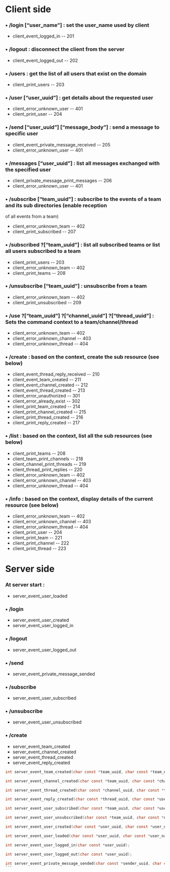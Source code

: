 ###
# Client side
###

### • /login [“user_name”] : set the user_name used by client
- client_event_logged_in -- 201

###

### • /logout : disconnect the client from the server
- client_event_logged_out -- 202

###

### • /users : get the list of all users that exist on the domain
- client_print_users -- 203

###

### • /user [“user_uuid”] : get details about the requested user
- client_error_unknown_user -- 401
- client_print_user -- 204

###

### • /send [“user_uuid”] [“message_body”] : send a message to specific user
- client_event_private_message_received -- 205
- client_error_unknown_user -- 401

###

### • /messages [“user_uuid”] : list all messages exchanged with the specified user
- client_private_message_print_messages -- 206
- client_error_unknown_user -- 401

###

### • /subscribe [“team_uuid”] : subscribe to the events of a team and its sub directories (enable reception
of all events from a team)
- client_error_unknown_team -- 402
- client_print_subscribed -- 207

###

### • /subscribed ?[“team_uuid”] : list all subscribed teams or list all users subscribed to a team
- client_print_users -- 203
- client_error_unknown_team -- 402
- client_print_teams -- 208

###

### • /unsubscribe [“team_uuid”] : unsubscribe from a team
- client_error_unknown_team -- 402
- client_print_unsubscribed -- 209

###

### • /use ?[“team_uuid”] ?[“channel_uuid”] ?[“thread_uuid”] : Sets the command context to a team/channel/thread
- client_error_unknown_team -- 402
- client_error_unknown_channel -- 403
- client_error_unknown_thread -- 404

###

### • /create : based on the context, create the sub resource (see below)
- client_event_thread_reply_received -- 210
- client_event_team_created -- 211
- client_event_channel_created -- 212
- client_event_thread_created -- 213
- client_error_unauthorized -- 301
- client_error_already_exist -- 302
- client_print_team_created -- 214
- client_print_channel_created -- 215
- client_print_thread_created -- 216
- client_print_reply_created -- 217

###

### • /list : based on the context, list all the sub resources (see below)
- client_print_teams -- 208
- client_team_print_channels -- 218
- client_channel_print_threads -- 219
- client_thread_print_replies -- 220
- client_error_unknown_team -- 402
- client_error_unknown_channel -- 403
- client_error_unknown_thread -- 404

###

### • /info : based on the context, display details of the current resource (see below)
- client_error_unknown_team -- 402
- client_error_unknown_channel -- 403
- client_error_unknown_thread -- 404
- client_print_user -- 204
- client_print_team -- 221
- client_print_channel -- 222
- client_print_thread -- 223

###
# Server side
###

### At server start :
- server_event_user_loaded

#####

### • /login
- server_event_user_created
- server_event_user_logged_in

###

### • /logout
- server_event_user_logged_out

###

### • /send
- server_event_private_message_sended

###

### • /subscribe
- server_event_user_subscribed

###

### • /unsubscribe
- server_event_user_unsubscribed

###

### • /create
- server_event_team_created
- server_event_channel_created
- server_event_thread_created
- server_event_reply_created


````c
int server_event_team_created(char const *team_uuid, char const *team_name, char const *user_uuid);

int server_event_channel_created(char const *team_uuid, char const *channel_uuid, char const *channel_name);

int server_event_thread_created(char const *channel_uuid, char const *thread_uuid, char const *user_uuid, char const *thread_title, char const *thread_body);

int server_event_reply_created(char const *thread_uuid, char const *user_uuid, char const *reply_body);

int server_event_user_subscribed(char const *team_uuid, char const *user_uuid);

int server_event_user_unsubscribed(char const *team_uuid, char const *user_uuid);

int server_event_user_created(char const *user_uuid, char const *user_name);

int server_event_user_loaded(char const *user_uuid, char const *user_name);

int server_event_user_logged_in(char const *user_uuid);

int server_event_user_logged_out(char const *user_uuid);

int server_event_private_message_sended(char const *sender_uuid, char const *receiver_uuid, char const *message_body);
```
